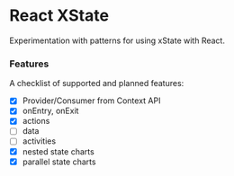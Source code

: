 # React XState

Experimentation with patterns for using xState with React.

### Features

A checklist of supported and planned features:

- [x] Provider/Consumer from Context API
- [x] onEntry, onExit
- [x] actions
- [ ] data
- [ ] activities
- [x] nested state charts
- [x] parallel state charts
